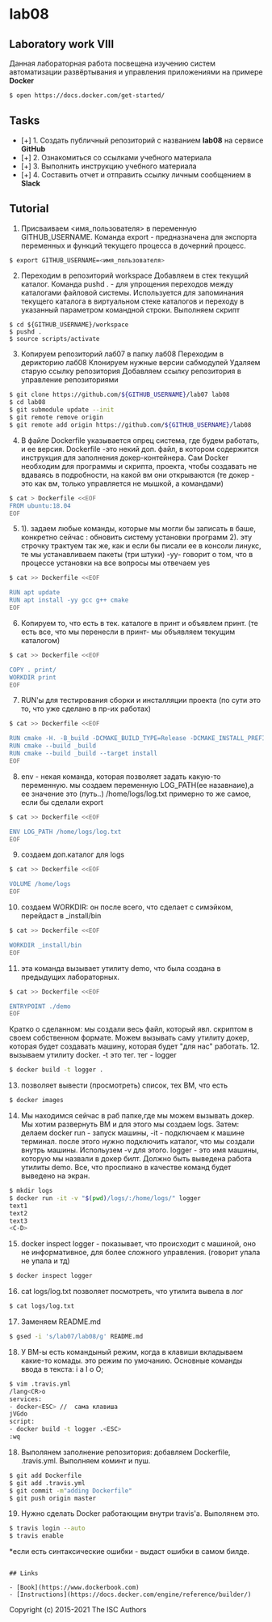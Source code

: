 # lab08
## Laboratory work VIII

Данная лабораторная работа посвещена изучению систем автоматизации развёртывания и управления приложениями на примере **Docker**

```sh
$ open https://docs.docker.com/get-started/
```

## Tasks

- [+] 1. Создать публичный репозиторий с названием **lab08** на сервисе **GitHub**
- [+] 2. Ознакомиться со ссылками учебного материала
- [+] 3. Выполнить инструкцию учебного материала
- [+] 4. Составить отчет и отправить ссылку личным сообщением в **Slack**

## Tutorial
1. Присваиваем <имя_пользователя> в переменную GITHUB_USERNAME. Команда export - предназначена для экспорта переменных и функций текущего процесса в дочерний процесс.

```sh
$ export GITHUB_USERNAME=<имя_пользователя> 
```
2. Переходим в репозиторий workspace
   Добавляем в стек текущий каталог. Команда  pushd . - для упрощения переходов между каталогами файловой системы. Используется для запоминания текущего каталога в виртуальном стеке каталогов и переходу в указанный параметром командной строки.
   Выполняем скрипт
```
$ cd ${GITHUB_USERNAME}/workspace
$ pushd .
$ source scripts/activate
```
3. Копируем репозиторий лаб07 в папку лаб08
   Переходим в дерикторию лаб08
   Клонируем нужные версии сабмодулей
   Удаляем старую ссылку репозитория
   Добавляем ссылку репозитория в управление репозиториями
```sh
$ git clone https://github.com/${GITHUB_USERNAME}/lab07 lab08
$ cd lab08
$ git submodule update --init
$ git remote remove origin
$ git remote add origin https://github.com/${GITHUB_USERNAME}/lab08
```
4.  В файле Dockerfile указывается опрец система, где будем работать, и ее версия.
    Dockerfile -это некий доп. файл, в котором содержится инструкция для заполнения докер-контейнера.
 Сам Docker необходим для программы и скрипта, проекта, чтобы создавать не вдаваясь в подробности, на какой вм они открываются
(те докер - это как вм, только управляется не мышкой, а командами)

```sh
$ cat > Dockerfile <<EOF
FROM ubuntu:18.04
EOF
```
5. 1). задаем любые команды, которые мы могли бы записать в баше, конкретно сейчас : обновить систему установки программ
   2). эту строчку трактуем так же, как и если бы писали ее в консоли линукс, те мы устанавливаем пакеты (три штуки)
-yy- говорит о том, что в процессе установки на все вопросы мы отвечаем yes

```sh
$ cat >> Dockerfile <<EOF

RUN apt update
RUN apt install -yy gcc g++ cmake
EOF
```
6. Копируем то, что есть в тек. каталоге в принт и объявлем принт. (те есть все, что мы перенесли в принт- мы объявляем текущим каталогом)
```sh
$ cat >> Dockerfile <<EOF

COPY . print/
WORKDIR print
EOF
```
7. RUN'ы для тестирования сборки и инсталляции проекта
(по сути это то, что уже сделано в пр-их работах)

```sh
$ cat >> Dockerfile <<EOF

RUN cmake -H. -B_build -DCMAKE_BUILD_TYPE=Release -DCMAKE_INSTALL_PREFIX=_install
RUN cmake --build _build
RUN cmake --build _build --target install
EOF
```
8. env - некая команда, которая позволяет задать какую-то переменную. мы создаем переменную LOG_PATH(ее назавнаие),а ее значение это (путь..) /home/logs/log.txt
примерно то же самое, если бы сделали export

```sh
$ cat >> Dockerfile <<EOF

ENV LOG_PATH /home/logs/log.txt
EOF
```
9. создаем доп.каталог для logs
```sh
$ cat >> Dockerfile <<EOF

VOLUME /home/logs
EOF
```
10. создаем WORKDIR: он после всего, что сделает с симэйком, перейдаст в _install/bin
```sh
$ cat >> Dockerfile <<EOF

WORKDIR _install/bin
EOF
```
11. эта команда вызывает утилиту demo, что была создана в предыдущих лабораторных. 

```sh
$ cat >> Dockerfile <<EOF

ENTRYPOINT ./demo
EOF
```
Кратко о сделанном: мы создали весь файл, который явл. скриптом в своем собственном формате. Можем вызывать саму утилиту докер, которая будет создавать машину, которая будет "для нас" работать.
12. вызываем утилиту docker. -t это тег. тег - logger
```sh
$ docker build -t logger .
```
13. позволяет вывести (просмотреть) список, тех  ВМ, что есть

```sh
$ docker images
```
14.  Мы находимся сейчас в раб папке,где мы можем вызывать докер. Мы хотим развернуть ВМ и для этого мы 
создаем logs. Затем: делаем docker run - запуск машины, -it - подключаем к машине терминал. после этого нужно подключить каталог, что мы создали внутрь машины. Испольузем -v для этого. logger - это имя машины, которую мы назвали в докер билт.
  Должно быть выведена работа утилиты demo. Все, что проспиано в качестве команд будет выведено на экран.

  
```sh 
$ mkdir logs
$ docker run -it -v "$(pwd)/logs/:/home/logs/" logger
text1
text2
text3
<C-D>
```
15. docker inspect logger - показывает, что происходит с машиной, оно не информативное, для более сложного управления.
  (говорит упала не упала и тд) 

```sh
$ docker inspect logger
```
16. cat logs/log.txt позволяет посмотреть, что утилита вывела в лог
```sh
$ cat logs/log.txt
```
17. Заменяем README.md 
```sh
$ gsed -i 's/lab07/lab08/g' README.md
```
18. У ВМ-ы есть командыный режим, когда в клавиши вкладываем какие-то комады. это режим по умочанию. Основные команды ввода в текста: i a I o O;
```sh
$ vim .travis.yml
/lang<CR>o
services:
- docker<ESC> //  сама клавиша
jVGdo
script:
- docker build -t logger .<ESC>
:wq
```
18. Выполянем заполнение репозитория: добавляем Dockerfile, .travis.yml. Выполняем коминт и пуш.
```sh
$ git add Dockerfile
$ git add .travis.yml
$ git commit -m"adding Dockerfile"
$ git push origin master
```
19. Нужно сделать Docker работающим внутри travis'а. Выполянем это.
```sh
$ travis login --auto
$ travis enable
```
*если есть синтаксические ошибки - выдаст ошибки в самом билде.


```

## Links

- [Book](https://www.dockerbook.com)
- [Instructions](https://docs.docker.com/engine/reference/builder/)

```
Copyright (c) 2015-2021 The ISC Authors
```
